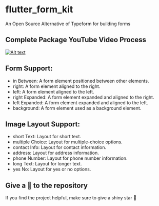 # flutter_form_kit

An Open Source Alternative of Typeform for building forms

## Complete Package YouTube Video Process
[![Alt text](https://img.youtube.com/vi/YOUR_VIDEO_ID/0.jpg)](https://www.youtube.com/watch?v=YOUR_VIDEO_ID)

## Form Support:

- in Between: A form element positioned between other elements.
- right: A form element aligned to the right.
- left: A form element aligned to the left.
- right Expanded: A form element expanded and aligned to the right.
- left Expanded: A form element expanded and aligned to the left.
- background: A form element used as a background element.

## Image Layout Support:

- short Text: Layout for short text.
- multiple Choice: Layout for multiple-choice options.
- contact Info: Layout for contact information.
- address: Layout for address information.
- phone Number: Layout for phone number information.
- long Text: Layout for longer text.
- yes No: Layout for yes or no options.

## Give a 🤩 to the repository
If you find the project helpful, make sure to give a shiny star 🌟